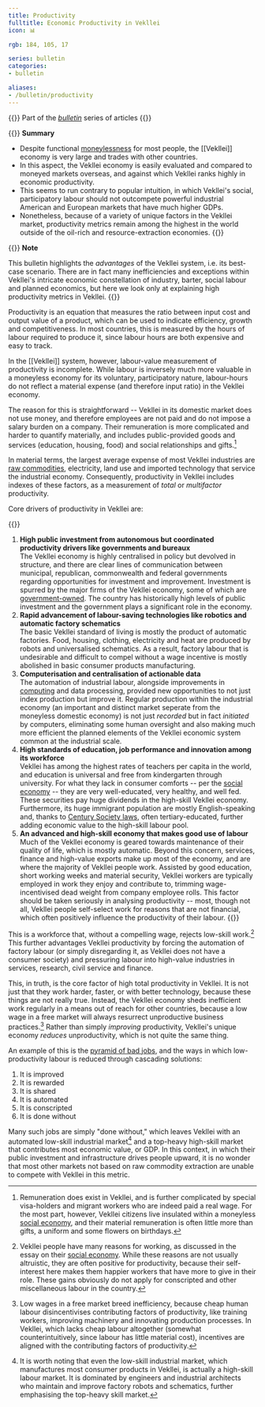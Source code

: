 ```yaml
---
title: Productivity
fulltitle: Economic Productivity in Vekllei
icon: 📊

rgb: 184, 105, 17

series: bulletin
categories:
- bulletin

aliases:
- /bulletin/productivity
---
```

{{<note series>}}
 Part of the *[bulletin](/bulletin/)* series of articles
{{</note>}}

{{<note panel>}}
**Summary**

* Despite functional [moneylessness](/social-economy/) for most people, the [[Vekllei]] economy is very large and trades with other countries.
* In this aspect, the Vekllei economy is easily evaluated and compared to moneyed markets overseas, and against which Vekllei ranks highly in economic productivity.
* This seems to run contrary to popular intuition, in which Vekllei's social, participatory labour should not outcompete powerful industrial American and European markets that have much higher GDPs.
* Nonetheless, because of a variety of unique factors in the Vekllei market, productivity metrics remain among the highest in the world outside of the oil-rich and resource-extraction economies.
{{</note>}}

{{<note link>}}
**Note**

This bulletin highlights the *advantages* of the Vekllei system, i.e. its best-case scenario. There are in fact many inefficiencies and exceptions within Vekllei's intricate economic constellation of industry, barter, social labour and planned economics, but here we look only at explaining high productivity metrics in Vekllei.
{{</note>}}

Productivity is an equation that measures the ratio between input cost and output value of a product, which can be used to indicate efficiency, growth and competitiveness. In most countries, this is measured by the hours of labour required to produce it, since labour hours are both expensive and easy to track.

In the [[Vekllei]] system, however, labour-value measurement of productivity is incomplete. While labour is inversely much more valuable in a moneyless economy for its voluntary, participatory nature, labour-hours do not reflect a material expense (and therefore input ratio) in the Vekllei economy.

The reason for this is straightforward -- Vekllei in its domestic market does not use money, and therefore employees are not paid and do not impose a salary burden on a company. Their remuneration is more complicated and harder to quantify materially, and includes public-provided goods and services (education, housing, food) and social relationships and gifts.[^remuneration]

In material terms, the largest average expense of most Vekllei industries are [raw commodities](/bulletin/natural-commodities/), electricity, land use and imported technology that service the industrial economy. Consequently, productivity in Vekllei includes indexes of these factors, as a measurement of *total* or *multifactor* productivity.

Core drivers of productivity in Vekllei are:

{{<note panel>}}
1. **High public investment from autonomous but coordinated productivity drivers like governments and bureaux**
	<br>
	The Vekllei economy is highly centralised in policy but devolved in structure, and there are clear lines of communication between municipal, republican, commonwealth and federal governments regarding opportunities for investment and improvement. Investment is spurred by the major firms of the Vekllei economy, some of which are [government-owned](/state-industry/). The country has historically high levels of public investment and the government plays a significant role in the economy.
2. **Rapid advancement of labour-saving technologies like robotics and automatic factory schematics**
	<br>
	The basic Vekllei standard of living is mostly the product of automatic factories. Food, housing, clothing, electricity and heat are produced by robots and universalised schematics. As a result, factory labour that is undesirable and difficult to compel without a wage incentive is mostly abolished in basic consumer products manufacturing.
3. **Computerisation and centralisation of actionable data**
	<br>
	The automation of industrial labour, alongside improvements in [computing](/computers/) and data processing, provided new opportunities to not just index production but improve it. Regular production within the industrial economy (an important and distinct market seperate from the moneyless domestic economy) is not just *recorded* but in fact *initiated* by computers, eliminating some human oversight and also making much more efficient the planned elements of the Vekllei economic system common at the industrial scale.
4. **High standards of education, job performance and innovation among its workforce**
	<br>
	Vekllei has among the highest rates of teachers per capita in the world, and education is universal and free from kindergarten through university. For what they lack in consumer comforts -- per the [social economy](/social-economy/) -- they are very well-educated, very healthy, and well fed. These securities pay huge dividends in the high-skill Vekllei economy. Furthermore, its huge immigrant population are mostly English-speaking and, thanks to [Century Society laws](/century-society/), often tertiary-educated, further adding economic value to the high-skill labour pool.
5. **An advanced and high-skill economy that makes good use of labour**
	<br>
	Much of the Vekllei economy is geared towards maintenance of their quality of life, which is mostly automatic. Beyond this concern, services, finance and high-value exports make up most of the economy, and are where the majority of Vekllei people work. Assisted by good education, short working weeks and material security, Vekllei workers are typically employed in work they enjoy and contribute to, trimming wage-incentivised dead weight from company employee rolls. This factor should be taken seriously in analysing productivity -- most, though not all, Vekllei people self-select work for reasons that are not financial, which often positively influence the productivity of their labour.
{{</note>}}

This is a workforce that, without a compelling wage, rejects low-skill work.[^influence] This further advantages Vekllei productivity by forcing the automation of factory labour (or simply disregarding it, as Vekllei does not have a consumer society) and pressuring labour into high-value industries in services, research, civil service and finance.

This, in truth, is the core factor of high total productivity in Vekllei. It is not just that they work harder, faster, or with better technology, because these things are not really true. Instead, the Vekllei economy sheds inefficient work regularly in a means out of reach for other countries, because a low wage in a free market will always resurrect unproductive business practices.[^unproductive] Rather than simply *improving* productivity, Vekllei's unique economy *reduces* unproductivity, which is not quite the same thing.

An example of this is the [pyramid of bad jobs](/millmint/essays/social-economy/#a-pyramid-of-bad-jobs), and the ways in which low-productivity labour is reduced through cascading solutions:

1. It is improved
2. It is rewarded
3. It is shared
4. It is automated
5. It is conscripted
6. It is done without

Many such jobs are simply "done without," which leaves Vekllei with an automated low-skill industrial market[^engineers] and a top-heavy high-skill market that contributes most economic value, or GDP. In this context, in which their public investment and infrastructure drives people upward, it is no wonder that most other markets not based on raw commodity extraction are unable to compete with Vekllei in this metric.

[^remuneration]: Remuneration does exist in Vekllei, and is further complicated by special visa-holders and migrant workers who are indeed paid a real wage. For the most part, however, Vekllei citizens live insulated within a moneyless [social economy](/social-economy/), and their material remuneration is often little more than gifts, a uniform and some flowers on birthdays.
[^influence]: Vekllei people have many reasons for working, as discussed in the essay on their [social economy](/social-economy/). While these reasons are not usually altruistic, they are often positive for productivity, because their self-interest here makes them happier workers that have more to give in their role. These gains obviously do not apply for conscripted and other miscellaneous labour in the country.
[^unproductive]: Low wages in a free market breed inefficiency, because cheap human labour disincentivises contributing factors of productivity, like training workers, improving machinery and innovating production processes. In Vekllei, which lacks cheap labour altogether (somewhat counterintuitively, since labour has little material cost), incentives are aligned with the contributing factors of productivity.
[^engineers]: It is worth noting that even the low-skill industrial market, which manufactures most consumer products in Vekllei, is actually a high-skill labour market. It is dominated by engineers and industrial architects who maintain and improve factory robots and schematics, further emphasising the top-heavy skill market.

<!--Regarding labour, the *social economy* is a shorthand for the realities of labour working in Vekllei. As a diverse and vast federal country, the practices and laws regarding labour vary between [republics](/republics/), but there common factors across them:

{{<note panel>}}
1. Social and voluntary remuneration
2. Short working weeks
3. Local and personal employment
4. High-education and high-skill labour
5. High-trust society
{{</note>}}-->

